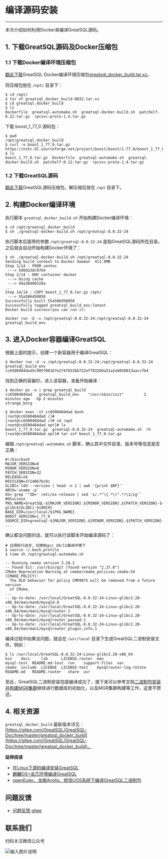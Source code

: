 # 编译源码安装
---

本次介绍如何利用Docker来编译GreatSQL源码。

## 1. 下载GreatSQL源码及Docker压缩包

### 1.1 下载Docker编译环境压缩包

[戳此下载](https://product.greatdb.com/GreatSQL/greatsql_docker_build-8032.tar.xz)GreatSQL Docker编译环境压缩包[greatsql_docker_build.tar.xz](https://product.greatdb.com/GreatSQL/greatsql_docker_build-8032.tar.xz)。

将压缩包放在 `/opt/` 目录下：
```
$ cd /opt/
$ tar xf greatsql_docker_build-8032.tar.xz
$ cd greatsql_docker_build
$ ls
Dockerfile  greatsql-automake.sh  greatsql-docker-build.sh  patchelf-0.12.tar.gz  rpcsvc-proto-1.4.tar.gz
```

下载 boost_1_77_0 源码包：
```
$ pwd
/opt/greatsql_docker_build
$ curl -o boost_1_77_0.tar.gz https://nchc.dl.sourceforge.net/project/boost/boost/1.77.0/boost_1_77_0.tar.gz
$ ls
boost_1_77_0.tar.gz  Dockerfile  greatsql-automake.sh  greatsql-docker-build.sh  patchelf-0.12.tar.gz  rpcsvc-proto-1.4.tar.gz
```

### 1.2 下载GreatSQL源码

[戳此下载](https://gitee.com/GreatSQL/GreatSQL/releases/tag/GreatSQL-8.0.32-24)GreatSQL源码压缩包，解压缩后放在 `/opt` 目录下。

## 2. 构建Docker编译环境

执行脚本 `greatsql_docker_build.sh` 开始构建Docker编译环境：
```
$ cd /opt/greatsql_docker_build
$ sh ./greatsql-docker-build.sh /opt/greatsql-8.0.32-24
```

执行脚本后面带的参数 `/opt/greatsql-8.0.32-24` 是指GreatSQL源码所在目录。
之后就会自动开始构建Docker环境了：
```
$ sh ./greatsql-docker-build.sh /opt/greatsql-8.0.32-24
Sending build context to Docker daemon  411.9MB
Step 1/14 : FROM centos
 ---> 5d0da3dc9764
Step 2/14 : ENV container docker
 ---> Using cache
 ---> 49a38409329a
...
Step 14/14 : COPY boost_1_77_0.tar.gz /opt/
 ---> 55a506d50850
Successfully built 55a506d50850
Successfully tagged greatsql_build_env:latest
Docker build success!you can run it:

docker run -d -v /opt/greatsql-8.0.32-24:/opt/greatsql-8.0.32-24 greatsql_build_env
```

## 3. 进入Docker容器编译GreatSQL

根据上面的提示，创建一个新容器用于编译GreatSQL：
```
$ docker run -d -v /opt/greatsql-8.0.32-24:/opt/greatsql-8.0.32-24 greatsql_build_env
cc6500484dad5c905f00167e274f833bb722eff83269a51a2eb058013aaccfb4
```

找到正确的容器ID，进入该容器，准备开始编译：
```
$ docker ps -a | grep greatsql_build
cc6500484dad   greatsql_build_env    "/usr/sbin/init"         2 minutes ago   Up 2 minutes                                           strange_borg

$ docker exec -it cc6500484dad bash
[root@cc6500484dad /]#
[root@cc6500484dad /]# cd /opt
[root@cc6500484dad opt]# ls
boost_1_77_0.tar.gz  greatsql-8.0.32-24  greatsql-automake.sh  rh
[root@cc6500484dad opt]# tar zxf boost_1_77_0.tar.gz
```

编辑 `/opt/greatsql-automake.sh` 脚本，确认其中文件目录、版本号等信息是否正确：
```
#!/bin/bash
MAJOR_VERSION=8
MINOR_VERSION=0
PATCH_VERSION=32
RELEASE=24
REVISION=3714067bc8c
GLIBC=`ldd --version | head -n 1 | awk '{print $NF}'`
ARCH=`uname -p`
OS=`grep '^ID=' /etc/os-release | sed 's/.*"\{.*\)".*/\1/ig'`
#OS=Linux
PKG_NAME=GreatSQL-${MAJOR_VERSION}.${MINOR_VERSION}.${PATCH_VERSION}-${RELEASE}-${OS}-glibc${GLIBC}-${ARCH}
BASE_DIR=/usr/local/${PKG_NAME}
BOOST_VERSION=1_77_0
SOURCE_DIR=greatsql-${MAJOR_VERSION}.${MINOR_VERSION}.${PATCH_VERSION}-${RELEASE}
...
```

确认都没问题的话，就可以执行该脚本开始编译源码了：
```
# 记得执行这步，切换到gcc 10/11编译环境下
$ source ~/.bash_profile
$ time sh /opt/greatsql-automake.sh

-- Running cmake version 3.20.2
-- Found Git: /usr/bin/git (found version "2.27.0")
CMake Deprecation Warning at cmake/cmake_policies.cmake:54 (CMAKE_POLICY):
  The OLD behavior for policy CMP0075 will be removed from a future version
  of CMake.
...
-- Up-to-date: /usr/local/GreatSQL-8.0.32-24-Linux-glibc2.28-x86_64/man/man8/mysqld.8
-- Up-to-date: /usr/local/GreatSQL-8.0.32-24-Linux-glibc2.28-x86_64/man/man1/mysqlrouter.1
-- Up-to-date: /usr/local/GreatSQL-8.0.32-24-Linux-glibc2.28-x86_64/man/man1/mysqlrouter_passwd.1
-- Up-to-date: /usr/local/GreatSQL-8.0.32-24-Linux-glibc2.28-x86_64/man/man1/mysqlrouter_plugin_info.1
```

编译过程中如果没问题，就会在 `/usr/local` 目录下生成GreatSQL二进制安装文件，例如：
```
$ ls /usr/local/GreatSQL-8.0.32-24-Linux-glibc2.28-x86_64
bin    docs     lib      LICENSE.router  man                     mysql-test  README.md-test  run    support-files  var
cmake  include  LICENSE  LICENSE-test    mysqlrouter-log-rotate  README.md   README.router   share  usr
```
至此，GreatSQL二进制安装包就编译成功了，接下来可以参考文档[二进制包安装并构建MGR集群](./3-install-with-tarball.md)继续进行数据库的初始化，以及MGR集群构建等工作，这里不赘述。

## 4. 相关资源
`greatsql_docker_build` 最新版本详见：[https://gitee.com/GreatSQL/GreatSQL-Doc/tree/master/greatsql_docker_build](https://gitee.com/GreatSQL/GreatSQL-Doc/tree/master/greatsql_docker_build)。

**延伸阅读**
- [在Linux下源码编译安装GreatSQL](https://gitee.com/GreatSQL/GreatSQL-Doc/blob/master/docs/build-greatsql-with-source.md)
- [麒麟OS+龙芯环境编译GreatSQL](https://gitee.com/GreatSQL/GreatSQL-Doc/blob/master/docs/build-greatsql-with-source-under-kylin-and-loongson.md)
- [openEuler、龙蜥Anolis、统信UOS系统下编译GreatSQL二进制包](https://gitee.com/GreatSQL/GreatSQL-Doc/blob/master/docs/build-greatsql-under-openeuler-anolis-uos.md)

**问题反馈**
---
- [问题反馈 gitee](https://gitee.com/GreatSQL/GreatSQL-Manual/issues)


**联系我们**
---

扫码关注微信公众号

![输入图片说明](https://images.gitee.com/uploads/images/2021/0802/141935_2ea2c196_8779455.jpeg "greatsql社区-wx-qrcode-0.5m.jpg")
